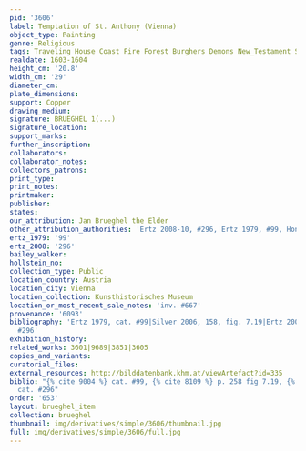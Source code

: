 ```yaml
---
pid: '3606'
label: Temptation of St. Anthony (Vienna)
object_type: Painting
genre: Religious
tags: Traveling House Coast Fire Forest Burghers Demons New_Testament Saint
realdate: 1603-1604
height_cm: '20.8'
width_cm: '29'
diameter_cm: 
plate_dimensions: 
support: Copper
drawing_medium: 
signature: BRUEGHEL 1(...)
signature_location: 
support_marks: 
further_inscription: 
collaborators: 
collaborator_notes: 
collectors_patrons: 
print_type: 
print_notes: 
printmaker: 
publisher: 
states: 
our_attribution: Jan Brueghel the Elder
other_attribution_authorities: 'Ertz 2008-10, #296, Ertz 1979, #99, Honig database'
ertz_1979: '99'
ertz_2008: '296'
bailey_walker: 
hollstein_no: 
collection_type: Public
location_country: Austria
location_city: Vienna
location_collection: Kunsthistorisches Museum
location_or_most_recent_sale_notes: 'inv. #667'
provenance: '6093'
bibliography: 'Ertz 1979, cat. #99|Silver 2006, 158, fig. 7.19|Ertz 2008-10, cat.
  #296'
exhibition_history: 
related_works: 3601|9689|3851|3605
copies_and_variants: 
curatorial_files: 
external_resources: http://bilddatenbank.khm.at/viewArtefact?id=335
biblio: "{% cite 9004 %} cat. #99, {% cite 8109 %} p. 258 fig 7.19, {% cite 8900 %}
  cat. #296"
order: '653'
layout: brueghel_item
collection: brueghel
thumbnail: img/derivatives/simple/3606/thumbnail.jpg
full: img/derivatives/simple/3606/full.jpg
---
```

